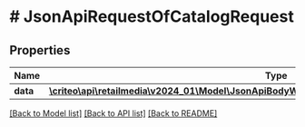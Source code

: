 # # JsonApiRequestOfCatalogRequest

## Properties

Name | Type | Description | Notes
------------ | ------------- | ------------- | -------------
**data** | [**\criteo\api\retailmedia\v2024_01\Model\JsonApiBodyWithoutIdOfCatalogRequestAndCatalogRequest**](JsonApiBodyWithoutIdOfCatalogRequestAndCatalogRequest.md) |  | [optional]

[[Back to Model list]](../../README.md#models) [[Back to API list]](../../README.md#endpoints) [[Back to README]](../../README.md)
